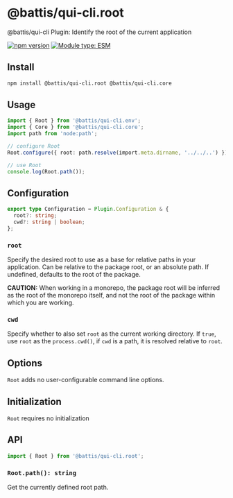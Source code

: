 # @battis/qui-cli.root

@battis/qui-cli Plugin: Identify the root of the current application

[![npm version](https://badge.fury.io/js/@battis%2Fqui-cli.root.svg)](https://badge.fury.io/js/@battis%2Fqui-cli.root)
[![Module type: ESM](https://img.shields.io/badge/module%20type-esm-brightgreen)](https://nodejs.org/api/esm.html)

## Install

```sh
npm install @battis/qui-cli.root @battis/qui-cli.core
```

## Usage

```ts
import { Root } from '@battis/qui-cli.env';
import { Core } from '@battis/qui-cli.core';
import path from 'node:path';

// configure Root
Root.configure({ root: path.resolve(import.meta.dirname, '../../..') });

// use Root
console.log(Root.path());
```

## Configuration

```ts
export type Configuration = Plugin.Configuration & {
  root?: string;
  cwd?: string | boolean;
};
```

### `root`

Specify the desired root to use as a base for relative paths in your application. Can be relative to the package root, or an absolute path. If undefined, defaults to the root of the package.

**CAUTION:** When working in a monorepo, the package root will be inferred as the root of the monorepo itself, and not the root of the package within which you are working.

### `cwd`

Specify whether to also set `root` as the current working directory. If `true`, use `root` as the `process.cwd()`, if `cwd` is a path, it is resolved relative to `root`.

## Options

`Root` adds no user-configurable command line options.

## Initialization

`Root` requires no initialization

## API

```ts
import { Root } from '@battis/qui-cli.root';
```

### `Root.path(): string`

Get the currently defined root path.
